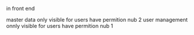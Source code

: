 

in front end 

master data only visible for users have permition nub 2
user management onnly visible for users have permition nub 1
